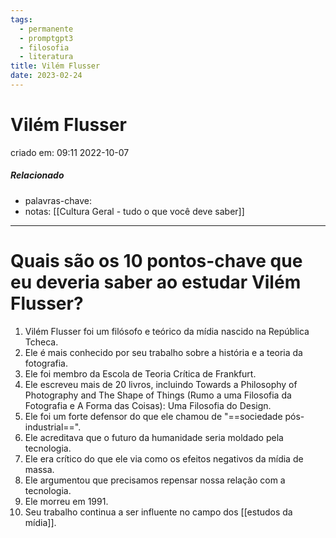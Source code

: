 ```yaml
---
tags:
  - permanente
  - promptgpt3
  - filosofia
  - literatura
title: Vilém Flusser
date: 2023-02-24
---
```


# Vilém Flusser

criado em: 09:11 2022-10-07

##### Relacionado

- palavras-chave: 
- notas: [[Cultura Geral - tudo o que você deve saber]]
---

# Quais são os 10 pontos-chave que eu deveria saber ao estudar Vilém Flusser?

1. Vilém Flusser foi um filósofo e teórico da mídia nascido na República Tcheca.
2. Ele é mais conhecido por seu trabalho sobre a história e a teoria da fotografia.
3. Ele foi membro da Escola de Teoria Crítica de Frankfurt.
4. Ele escreveu mais de 20 livros, incluindo Towards a Philosophy of Photography and The Shape of Things (Rumo a uma Filosofia da Fotografia e A Forma das Coisas): Uma Filosofia do Design.
5. Ele foi um forte defensor do que ele chamou de "==sociedade pós-industrial==".
6. Ele acreditava que o futuro da humanidade seria moldado pela tecnologia.
7. Ele era crítico do que ele via como os efeitos negativos da mídia de massa.
8. Ele argumentou que precisamos repensar nossa relação com a tecnologia.
9. Ele morreu em 1991.
10. Seu trabalho continua a ser influente no campo dos [[estudos da mídia]].

